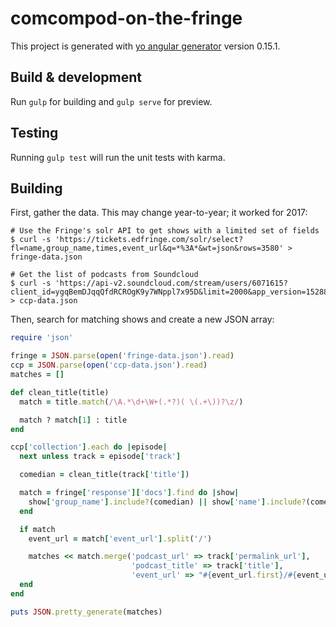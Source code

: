 # comcompod-on-the-fringe

This project is generated with [yo angular generator](https://github.com/yeoman/generator-angular)
version 0.15.1.

## Build & development

Run `gulp` for building and `gulp serve` for preview.

## Testing

Running `gulp test` will run the unit tests with karma.

## Building

First, gather the data. This may change year-to-year; it worked for 2017:

```shell
# Use the Fringe's solr API to get shows with a limited set of fields
$ curl -s 'https://tickets.edfringe.com/solr/select?fl=name,group_name,times,event_url&q=*%3A*&wt=json&rows=3580' > fringe-data.json

# Get the list of podcasts from Soundcloud
$ curl -s 'https://api-v2.soundcloud.com/stream/users/6071615?client_id=ygqBemDJqqQfdRCROgK9y7WNppl7x95D&limit=2000&app_version=1528811878' > ccp-data.json
```

Then, search for matching shows and create a new JSON array:

```ruby
require 'json'

fringe = JSON.parse(open('fringe-data.json').read)
ccp = JSON.parse(open('ccp-data.json').read)
matches = []

def clean_title(title)
  match = title.match(/\A.*\d+\W+(.*?)( \(.+\))?\z/)

  match ? match[1] : title
end

ccp['collection'].each do |episode|
  next unless track = episode['track']

  comedian = clean_title(track['title'])

  match = fringe['response']['docs'].find do |show|
    show['group_name'].include?(comedian) || show['name'].include?(comedian)
  end

  if match
    event_url = match['event_url'].split('/')

    matches << match.merge('podcast_url' => track['permalink_url'],
                           'podcast_title' => track['title'],
                           'event_url' => "#{event_url.first}/#{event_url.last}")
  end
end

puts JSON.pretty_generate(matches)
```
